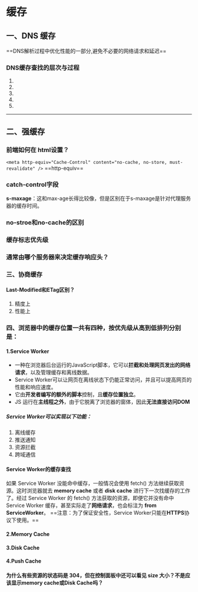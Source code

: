 # 缓存

## 一、DNS 缓存
==DNS解析过程中优化性能的一部分,避免不必要的网络请求和延迟==

### DNS缓存查找的层次与过程

1. 


2. 

3. 

4. 

5. 

---

## 二、强缓存

### 前端如何在 html设置？
`<meta http-equiv="Cache-Control" content="no-cache, no-store, must-revalidate" />`
==http-equiv==

### catch-control字段
**s-maxage**：这和max-age长得比较像，但是区别在于s-maxage是针对代理服务器的缓存时间。
### no-stroe和no-cache的区别

### 缓存标志优先级

### 通常由哪个服务器来决定缓存响应头？

### 三、协商缓存

#### Last-Modified和ETag区别？

1. 精度上
2. 性能上

### 四、浏览器中的缓存位置一共有四种，按优先级从高到低排列分别是：

#### 1.Service Worker
- 一种在浏览器后台运行的JavaScript脚本，它可以**拦截和处理网页发出的网络请求**，以及管理缓存和离线数据。
- Service Worker可以让网页在离线状态下仍能正常访问，并且可以提高网页的性能和响应速度。
- 它由**开发者编写的额外的脚本**控制，且**缓存位置独立**。
- JS 运行在**主线程之外**，由于它脱离了浏览器的窗体，因此**无法直接访问DOM**

##### Service Worker可以实现以下功能：

1. 离线缓存
2. 推送通知
3. 资源拦截
4. 跨域通信

#### Service Worker的缓存查找
如果 Service Worker 没能命中缓存，一般情况会使用 fetch() 方法继续获取资源。这时浏览器就去 **memory cache** 或者 **disk cache** 进行下一次找缓存的工作了。经过 Service Worker 的 fetch() 方法获取的资源，即便它并没有命中 Service Worker 缓存，甚至实际走了**网络请求**，也会标注为 **from ServiceWorker**。
==注意：为了保证安全性，Service Worker只能在**HTTPS**协议下使用。==

#### 2.Memory Cache

#### 3.Disk Cache

#### 4.Push Cache

#### 为什么有些资源的状态码是 304，但在控制面板中还可以看见 size 大小？不是应该显示memory cache或Disk Cache吗？